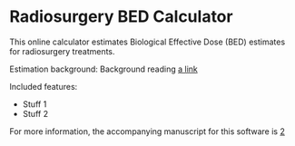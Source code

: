 # Radiosurgery BED Calculator

This online calculator estimates Biological Effective Dose (BED) estimates for radiosurgery treatments. 

Estimation background:
Background reading [a link][1]


Included features:
* Stuff 1
* Stuff 2



For more information, the accompanying manuscript for this software is [2][2]



[1]: http://example.com/ "Title"
[2]: http://example.org/ "Title"
